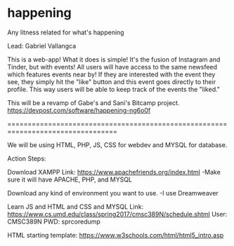 # happening
Any litness related for what's happening

Lead: Gabriel Vallangca

This is a web-app! What it does is simple! It's the fusion of Instagram and Tinder, but with events! All users will have access to the same newsfeed which features events near by! If they are interested with the event they see, they simply hit the "like" button and this event goes directly to their profile. This way users will be able to keep track of the events the "liked."

This will be a revamp of Gabe's and Sani's Bitcamp project.
https://devpost.com/software/happening-ng6o0f

=================================================================================

We will be using HTML, PHP, JS, CSS for webdev and MYSQL for database.

Action Steps:

Download XAMPP
Link: https://www.apachefriends.org/index.html
-Make sure it will have APACHE, PHP, and MYSQL

Download any kind of environment you want to use. 
-I use Dreamweaver

Learn JS and HTML and CSS and MYSQL
Link: https://www.cs.umd.edu/class/spring2017/cmsc389N/schedule.shtml
User: CMSC389N
PWD: sprcoredump


HTML starting template: https://www.w3schools.com/html/html5_intro.asp

